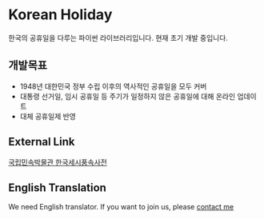 # Korean Holiday

한국의 공휴일을 다루는 파이썬 라이브러리입니다. 현재 초기 개발 중입니다.

## 개발목표

* 1948년 대한민국 정부 수립 이후의 역사적인 공휴일을 모두 커버
* 대통령 선거일, 임시 공휴일 등 주기가 일정하지 않은 공휴일에 대해 온라인 업데이트
* 대체 공휴일제 반영

## External Link
[국립민속박물관 한국세시풍속사전](http://folkency.nfm.go.kr/sesi/index.jsp)

## English Translation

We need English translator. If you want to join us, please [contact me](mailto:i@minje.kr)